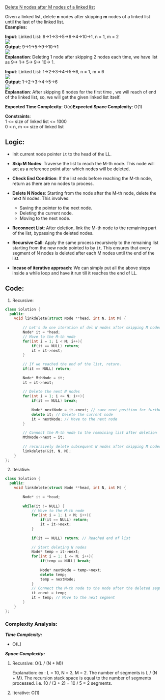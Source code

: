 [Delete N nodes after M nodes of a linked list](https://www.geeksforgeeks.org/problems/delete-n-nodes-after-m-nodes-of-a-linked-list/1)

Given a linked list, delete **n** nodes after skipping **m** nodes of a linked list until the last of the linked list.  
**Examples:**

**Input**: Linked List: 9->1->3->5->9->4->10->1, n = 1, m = 2  
![](https://media.geeksforgeeks.org/img-practice/prod/addEditProblem/700021/Web/Other/blobid0_1720698284.png)  
**Output**: 9->1->5->9->10->1  
![](https://media.geeksforgeeks.org/img-practice/prod/addEditProblem/700021/Web/Other/blobid4_1720698395.png)  
**Explanation**: Deleting 1 node after skipping 2 nodes each time, we have list as 9-> 1-> 5-> 9-> 10-> 1.

**Input**: Linked List: 1->2->3->4->5->6, n = 1, m = 6  
![](https://media.geeksforgeeks.org/img-practice/prod/addEditProblem/700021/Web/Other/blobid2_1720698315.png)  
**Output**: 1->2->3->4->5->6  
![](https://media.geeksforgeeks.org/img-practice/prod/addEditProblem/700021/Web/Other/blobid3_1720698324.png)  
**Explanation**: After skipping 6 nodes for the first time , we will reach of end of the linked list, so, we will get the given linked list itself.

**Expected Time Complexity**: O(n)**Expected Space Complexity**: O(1)

**Constraints**:  
1 <= size of linked list <= 1000  
0 < n, m <= size of linked list


## **Logic:**

- Init current node pointer `it` to the head of the LL.

- **Skip M Nodes**: Traverse the list to reach the M-th node. This node will act as a reference point after which nodes will be deleted.

- **Check End Condition**: If the list ends before reaching the M-th node, return as there are no nodes to process.

- **Delete N Nodes**: Starting from the node after the M-th node, delete the next N nodes. This involves:
    - Saving the pointer to the next node.
    - Deleting the current node.
    - Moving to the next node.

- **Reconnect List**: After deletion, link the M-th node to the remaining part of the list, bypassing the deleted nodes.

- **Recursive Call**: Apply the same process recursively to the remaining list starting from the new node pointed to by `it`. This ensures that every segment of N nodes is deleted after each M nodes until the end of the list.

- **Incase of iterative approach:** We can simply put all the above steps inside a while loop and have it run till it reaches the end of LL.


## **Code:**

1. Recursive:
```cpp
class Solution {
  public:
    void linkdelete(struct Node **head, int N, int M) {
        
        // Let's do one iteration of del N nodes after skipping M nodes in the LL
        Node* it = *head;
        // Move to the M-th node
        for(int i = 1; i < M; i++){
            if(it == NULL) return;
            it = it->next;
        }
        
        // If we reached the end of the list, return.
        if(it == NULL) return;
        
        Node* MthNode = it;
        it = it->next;
        
        // Delete the next N nodes
        for(int i = 1; i <= N; i++){
            if(it == NULL) break;
            
            Node* nextNode = it->next; // save next position for further iterations
            delete it; // Delete the current node
            it = nextNode; // Move to the next node
        }
        
        // Connect the M-th node to the remaining list after deletion  
        MthNode->next = it;
        
        // recursively delete subsequent N nodes after skipping M nodes
        linkdelete(&it, N, M);
    }
};
```

2. Iterative:
```cpp
class Solution {
  public:
    void linkdelete(struct Node **head, int N, int M) {
        
        Node* it = *head;
        
        while(it != NULL) {
            // Move to the M-th node
            for(int i = 1; i < M; i++){
                if(it == NULL) return;
                it = it->next;
            }
            
            if(it == NULL) return; // Reached end of list
            
            // Start deleting N nodes
            Node* temp = it->next;
            for(int i = 1; i <= N; i++){
                if(temp == NULL) break;
                
                Node* nextNode = temp->next;
                delete temp;
                temp = nextNode;
            }
            // Connect the M-th node to the node after the deleted segment
            it->next = temp;
            it = temp; // Move to the next segment
        } 
    }
};

```
### **Complexity Analysis:**

***Time Complexity:***
- O(L)

***Space Complexity:***
1. Recursive: O(L / (N + M)) 

	Explanation: ex : L = 10, N = 3, M = 2. 
	The number of segments is L / (N + M). The recursion stack space is equal to the number of segments processed. i.e. 10 / (3 + 2) = 10 / 5 = 2 segments. 

2. Iterative: O(1)